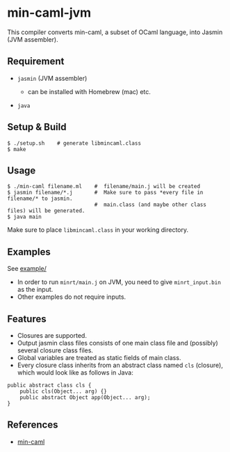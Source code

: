 # min-caml-jvm

This compiler converts min-caml, a subset of OCaml language, into Jasmin (JVM assembler).

## Requirement
* `jasmin` (JVM assembler)
    * can be installed with Homebrew (mac) etc.

* `java`

## Setup & Build
```
$ ./setup.sh    # generate libmincaml.class
$ make
```

## Usage
```
$ ./min-caml filename.ml    #  filename/main.j will be created
$ jasmin filename/*.j       #  Make sure to pass *every file in filename/* to jasmin.
                            #  main.class (and maybe other class files) will be generated.
$ java main
```

Make sure to place `libmincaml.class` in your working directory.

## Examples
See [example/](https://github.com/momohatt/min-caml-jvm/tree/master/example)

* In order to run `minrt/main.j` on JVM, you need to give `minrt_input.bin` as the input.
* Other examples do not require inputs.

## Features
* Closures are supported.
* Output jasmin class files consists of one main class file and (possibly) several closure class files.
* Global variables are treated as static fields of main class.
* Every closure class inherits from an abstract class named `cls` (closure), which would look like as follows in Java:
```
public abstract class cls {
    public cls(Object... arg) {}
    public abstract Object app(Object... arg);
}
```

## References
* [min-caml](https://github.com/esumii/min-caml)

